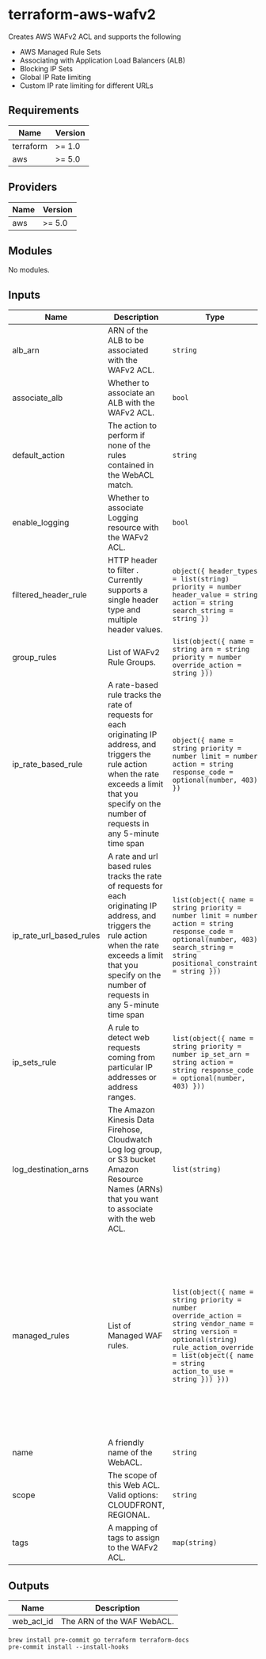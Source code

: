 # terraform-aws-wafv2

Creates AWS WAFv2 ACL and supports the following

- AWS Managed Rule Sets
- Associating with Application Load Balancers (ALB)
- Blocking IP Sets
- Global IP Rate limiting
- Custom IP rate limiting for different URLs


## Requirements

| Name | Version |
|------|---------|
| terraform | >= 1.0 |
| aws | >= 5.0 |

## Providers

| Name | Version |
|------|---------|
| aws | >= 5.0 |

## Modules

No modules.


## Inputs

| Name | Description | Type | Default | Required |
|------|-------------|------|---------|:--------:|
| alb\_arn | ARN of the ALB to be associated with the WAFv2 ACL. | `string` | `""` | no |
| associate\_alb | Whether to associate an ALB with the WAFv2 ACL. | `bool` | `false` | no |
| default\_action | The action to perform if none of the rules contained in the WebACL match. | `string` | `"allow"` | no |
| enable\_logging | Whether to associate Logging resource with the WAFv2 ACL. | `bool` | `false` | no |
| filtered\_header\_rule | HTTP header to filter . Currently supports a single header type and multiple header values. | ```object({ header_types = list(string) priority = number header_value = string action = string search_string = string })``` | ```{ "action": "block", "header_types": [], "header_value": "", "priority": 1, "search_string": "" }``` | no |
| group\_rules | List of WAFv2 Rule Groups. | ```list(object({ name = string arn = string priority = number override_action = string }))``` | `[]` | no |
| ip\_rate\_based\_rule | A rate-based rule tracks the rate of requests for each originating IP address, and triggers the rule action when the rate exceeds a limit that you specify on the number of requests in any 5-minute time span | ```object({ name = string priority = number limit = number action = string response_code = optional(number, 403) })``` | `null` | no |
| ip\_rate\_url\_based\_rules | A rate and url based rules tracks the rate of requests for each originating IP address, and triggers the rule action when the rate exceeds a limit that you specify on the number of requests in any 5-minute time span | ```list(object({ name = string priority = number limit = number action = string response_code = optional(number, 403) search_string = string positional_constraint = string }))``` | `[]` | no |
| ip\_sets\_rule | A rule to detect web requests coming from particular IP addresses or address ranges. | ```list(object({ name = string priority = number ip_set_arn = string action = string response_code = optional(number, 403) }))``` | `[]` | no |
| log\_destination\_arns | The Amazon Kinesis Data Firehose, Cloudwatch Log log group, or S3 bucket Amazon Resource Names (ARNs) that you want to associate with the web ACL. | `list(string)` | `[]` | no |
| managed\_rules | List of Managed WAF rules. | ```list(object({ name = string priority = number override_action = string vendor_name = string version = optional(string) rule_action_override = list(object({ name = string action_to_use = string })) }))``` | ```[ { "name": "AWSManagedRulesCommonRuleSet", "override_action": "none", "priority": 10, "rule_action_override": [], "vendor_name": "AWS" }, { "name": "AWSManagedRulesAmazonIpReputationList", "override_action": "none", "priority": 20, "rule_action_override": [], "vendor_name": "AWS" }, { "name": "AWSManagedRulesKnownBadInputsRuleSet", "override_action": "none", "priority": 30, "rule_action_override": [], "vendor_name": "AWS" }, { "name": "AWSManagedRulesSQLiRuleSet", "override_action": "none", "priority": 40, "rule_action_override": [], "vendor_name": "AWS" }, { "name": "AWSManagedRulesLinuxRuleSet", "override_action": "none", "priority": 50, "rule_action_override": [], "vendor_name": "AWS" }, { "name": "AWSManagedRulesUnixRuleSet", "override_action": "none", "priority": 60, "rule_action_override": [], "vendor_name": "AWS" } ]``` | no |
| name | A friendly name of the WebACL. | `string` | n/a | yes |
| scope | The scope of this Web ACL. Valid options: CLOUDFRONT, REGIONAL. | `string` | n/a | yes |
| tags | A mapping of tags to assign to the WAFv2 ACL. | `map(string)` | `{}` | no |

## Outputs

| Name | Description |
|------|-------------|
| web\_acl\_id | The ARN of the WAF WebACL. |
<!-- END_TF_DOCS -->

```shell
brew install pre-commit go terraform terraform-docs
pre-commit install --install-hooks
```
